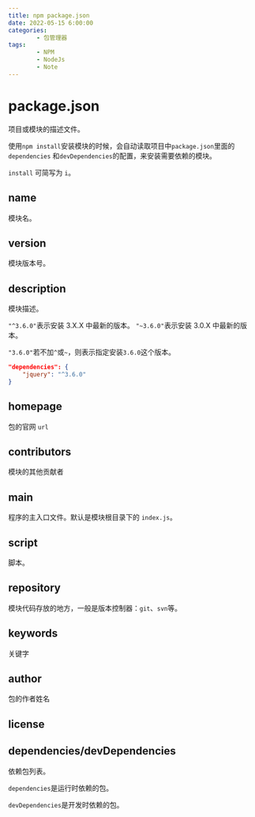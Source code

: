 ```yaml
---
title: npm package.json
date: 2022-05-15 6:00:00
categories:
        - 包管理器
tags:
        - NPM
        - NodeJs
        - Note
---
```


# package.json

项目或模块的描述文件。

使用`npm install`安装模块的时候，会自动读取项目中`package.json`里面的 `dependencies` 和`devDependencies`的配置，来安装需要依赖的模块。

`install` 可简写为 `i`。

## name

模块名。

## version

模块版本号。

## description

模块描述。

`"^3.6.0"`表示安装 3.X.X 中最新的版本。
`"~3.6.0"`表示安装 3.0.X 中最新的版本。

`"3.6.0"`若不加`^`或`~`，则表示指定安装`3.6.0`这个版本。

```json
"dependencies": {
    "jquery": "^3.6.0"
}
```

## homepage

包的官网 `url`

## contributors

模块的其他贡献者

## main

程序的主入口文件。默认是模块根目录下的 `index.js`。

## script

脚本。

## repository

模块代码存放的地方，一般是版本控制器：`git`、`svn`等。

## keywords

关键字

## author

包的作者姓名

## license

## dependencies/devDependencies

依赖包列表。

`dependencies`是运行时依赖的包。

`devDependencies`是开发时依赖的包。

